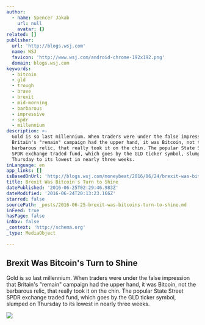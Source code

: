 ```yaml
---
author:
  - name: Spencer Jakab
    url: null
    avatar: {}
related: []
publisher:
  url: 'http://blogs.wsj.com'
  name: WSJ
  favicon: 'http://www.wsj.com/android-chrome-192x192.png'
  domain: blogs.wsj.com
keywords:
  - bitcoin
  - gld
  - trough
  - brave
  - brexit
  - mid-morning
  - barbarous
  - impressive
  - spdr
  - millennium
description: >-
  Gold is so last millennium. When traders were under the false impression that
  Britain's "remain" campaign had the upper hand, it was Bitcoin, not the
  barbarous relic, that really took it on the chin. The popular State Street
  SPDR exchange traded fund, which goes by the GLD ticker symbol, slumped on
  Thursday to its lowest in nearly three weeks.
inLanguage: en
app_links: []
isBasedOnUrl: 'http://blogs.wsj.com/moneybeat/2016/06/24/brexit-was-bitcoins-turn-to-shine/'
title: Brexit Was Bitcoin's Turn to Shine
datePublished: '2016-06-25T02:29:46.983Z'
dateModified: '2016-06-24T20:13:23.166Z'
starred: false
sourcePath: _posts/2016-06-25-brexit-was-bitcoins-turn-to-shine.md
inFeed: true
hasPage: false
inNav: false
_context: 'http://schema.org'
_type: MediaObject

---
```

<article style=""><h1>Brexit Was Bitcoin's Turn to Shine</h1><p>Gold is so last millennium. When traders were under the false impression that Britain's "remain" campaign had the upper hand, it was Bitcoin, not the barbarous relic, that really took it on the chin. The popular State Street SPDR exchange traded fund, which goes by the GLD ticker symbol, slumped on Thursday to its lowest in nearly three weeks.</p><img src="http://si.wsj.net/public/resources/images/BN-OM533_DEBT_b_P_20160615081549.jpg" /></article>